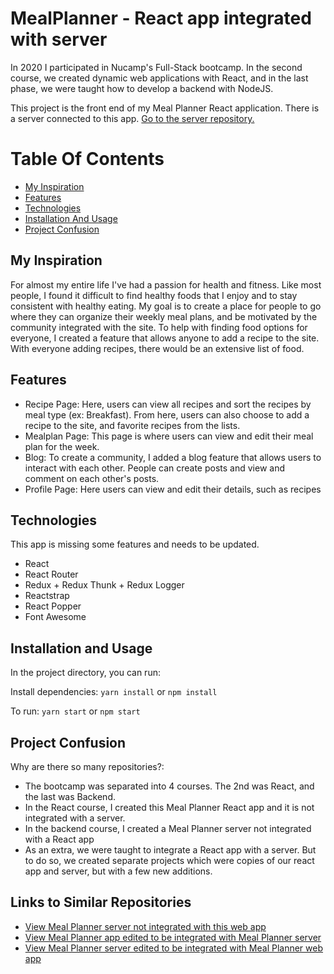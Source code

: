 # MealPlanner - React app integrated with server 

In 2020 I participated in Nucamp's Full-Stack bootcamp. In the second course, we created dynamic web applications with React, and in the last phase, we were taught how to develop a backend with NodeJS.

This project is the front end of my Meal Planner React application. There is a server connected to this app. [Go to the server repository.](https://github.com/madisonisfan/meaplannerServer-integration)




# Table Of Contents
- [My Inspiration](#my-inspiration)
- [Features](#features)
- [Technologies](#technologies)
- [Installation And Usage](#installation-and-usage)
-  [Project Confusion](#project-confusion)



## My Inspiration
For almost my entire life I've had a passion for health and fitness. Like most people, I found it difficult to find healthy foods that I enjoy and to stay consistent with healthy eating. My goal is to create a place for people to go where they can organize their weekly meal plans, and be motivated by the community integrated with the site. To help with finding food options for everyone, I created a feature that allows anyone to add a recipe to the site. With everyone adding recipes, there would be an extensive list of food.  

## Features
- Recipe Page: Here, users can view all recipes and sort the recipes by meal type (ex: Breakfast). From here, users can also choose to add a recipe to the site, and favorite recipes from the lists. 
- Mealplan Page: This page is where users can view and edit their meal plan for the week. 
- Blog: To create a community, I added a blog feature that allows users to interact with each other. People can create posts and view and comment on each other's posts. 
- Profile Page: Here users can view and edit their details, such as recipes 



## Technologies
This app is missing some features and needs to be updated.
- React
- React Router
- Redux + Redux Thunk + Redux Logger
- Reactstrap
- React Popper
- Font Awesome


## Installation and Usage
In the project directory, you can run:

Install dependencies: `yarn install` or `npm install`

To run: `yarn start` or `npm start`


## Project Confusion
Why are there so many repositories?: 
- The bootcamp was separated into 4 courses. The 2nd was React, and the last was Backend. 
- In the React course, I created this Meal Planner React app and it is not integrated with a server. 
- In the backend course, I created a Meal Planner server not integrated with a React app
- As an extra, we were taught to integrate a React app with a server. But to do so, we created separate projects which were copies of our react app and server, but with a few new additions.
## Links to Similar Repositories
- [View Meal Planner server not integrated with this web app](https://github.com/madisonisfan/meaplanner-node-express-mongodb)
- [View Meal Planner app edited to be integrated with Meal Planner server](https://github.com/madisonisfan/meaplanner-react-integration)
- [View Meal Planner server edited to be integrated with Meal Planner web app](https://github.com/madisonisfan/meaplanner-server-integration)

<!--

## Available Scripts

In the project directory, you can run:

### `yarn start`

Runs the app in the development mode.\
Open [http://localhost:3000](http://localhost:3000) to view it in the browser.

The page will reload if you make edits.\
You will also see any lint errors in the console.

### `yarn test`

Launches the test runner in the interactive watch mode.\
See the section about [running tests](https://facebook.github.io/create-react-app/docs/running-tests) for more information.

### `yarn build`

Builds the app for production to the `build` folder.\
It correctly bundles React in production mode and optimizes the build for the best performance.

The build is minified and the filenames include the hashes.\



Your app is ready to be deployed!

See the section about [deployment](https://facebook.github.io/create-react-app/docs/deployment) for more information.
# Getting Started with Create React App
This project was bootstrapped with [Create React App](https://github.com/facebook/create-react-app). -





### `yarn eject`

<!--

**Note: this is a one-way operation. Once you `eject`, you can’t go back!**

If you aren’t satisfied with the build tool and configuration choices, you can `eject` at any time. This command will remove the single build dependency from your project.

Instead, it will copy all the configuration files and the transitive dependencies (webpack, Babel, ESLint, etc) right into your project so you have full control over them. All of the commands except `eject` will still work, but they will point to the copied scripts so you can tweak them. At this point you’re on your own.

You don’t have to ever use `eject`. The curated feature set is suitable for small and middle deployments, and you shouldn’t feel obligated to use this feature. However we understand that this tool wouldn’t be useful if you couldn’t customize it when you are ready for it.

## Learn More

You can learn more in the [Create React App documentation](https://facebook.github.io/create-react-app/docs/getting-started).

To learn React, check out the [React documentation](https://reactjs.org/).

### Code Splitting

This section has moved here: [https://facebook.github.io/create-react-app/docs/code-splitting](https://facebook.github.io/create-react-app/docs/code-splitting)

### Analyzing the Bundle Size

This section has moved here: [https://facebook.github.io/create-react-app/docs/analyzing-the-bundle-size](https://facebook.github.io/create-react-app/docs/analyzing-the-bundle-size)

### Making a Progressive Web App

This section has moved here: [https://facebook.github.io/create-react-app/docs/making-a-progressive-web-app](https://facebook.github.io/create-react-app/docs/making-a-progressive-web-app)

### Advanced Configuration

This section has moved here: [https://facebook.github.io/create-react-app/docs/advanced-configuration](https://facebook.github.io/create-react-app/docs/advanced-configuration)



### Deployment

This section has moved here: [https://facebook.github.io/create-react-app/docs/deployment](https://facebook.github.io/create-react-app/docs/deployment)

### `yarn build` fails to minify

This section has moved here: [https://facebook.github.io/create-react-app/docs/troubleshooting#npm-run-build-fails-to-minify](https://facebook.github.io/create-react-app/docs/troubleshooting#npm-run-build-fails-to-minify)


-->

